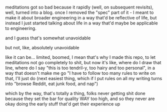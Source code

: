 meditations got so bad because it rapidly (well, on subsequent revisits), well, turned into a blog. once I removed the "spec" part of it - I meant to make it about broader engineering in a way that'd be reflective of life, but instead I just started talking about life in a way that'd maybe be applicable to engineering.

and I guess that's somewhat unavoidable

but not, like, absolutely unavoidable

like it can be... limited, boomed, I mean that's why I made this repo, to let meditations not go completely to shit, but now it's like, where do I draw that line, where do I say "this is too tendril-y, too hairy and too personal", in a way that doesn't make me go "I have to follow too many rules to write on that, I'll just do (next easiest thing, which if I put rules on all my writing turns into "browse Reddit, eat junk food, and nap")

which by the way, that's totally a thing, folks never getting shit done because they set the bar for quality WAY too high, and so they never are okay doing the early stuff that'd get their experience up
